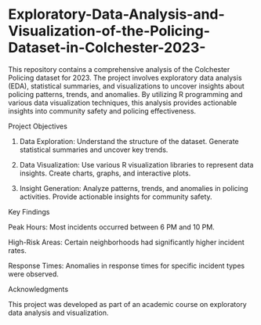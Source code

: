 # Exploratory-Data-Analysis-and-Visualization-of-the-Policing-Dataset-in-Colchester-2023-
This repository contains a comprehensive analysis of the Colchester Policing dataset for 2023. The project involves exploratory data analysis (EDA), statistical summaries, and visualizations to uncover insights about policing patterns, trends, and anomalies. By utilizing R programming and various data visualization techniques, this analysis provides actionable insights into community safety and policing effectiveness.

Project Objectives

1. Data Exploration: Understand the structure of the dataset.
                     Generate statistical summaries and uncover key trends.

2. Data Visualization: Use various R visualization libraries to represent data insights.
                       Create charts, graphs, and interactive plots.

3. Insight Generation: Analyze patterns, trends, and anomalies in policing activities.
                       Provide actionable insights for community safety.


Key Findings

Peak Hours: Most incidents occurred between 6 PM and 10 PM.

High-Risk Areas: Certain neighborhoods had significantly higher incident rates.

Response Times: Anomalies in response times for specific incident types were observed.


Acknowledgments

This project was developed as part of an academic course on exploratory data analysis and visualization. 

